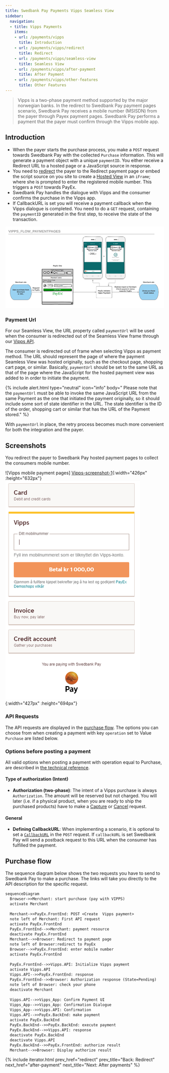 ```yaml
---
title: Swedbank Pay Payments Vipps Seamless View
sidebar:
  navigation:
  - title: Vipps Payments
    items:
    - url: /payments/vipps
      title: Introduction
    - url: /payments/vipps/redirect
      title: Redirect
    - url: /payments/vipps/seamless-view
      title: Seamless View
    - url: /payments/vipps/after-payment
      title: After Payment
    - url: /payments/vipps/other-features
      title: Other Features
---
```


>Vipps is a two-phase payment method supported by the major norwegian banks.
 In the redirect to Swedbank Pay payment pages scenario,
 Swedbank Pay receives a mobile number (MSISDN) from the payer through Payex
 payment pages.
 Swedbank Pay performs a payment that the payer must confirm through the
 Vipps mobile app.

## Introduction

* When the payer starts the purchase process, you make a `POST` request towards
  Swedbank Pay with the collected `Purchase` information. This will generate a
  payment object with a unique `paymentID`. You either receive a Redirect URL
  to a hosted page or a JavaScript source in response.
* You need to [redirect][reference-redirect] the payer to the Redirect payment
  page or embed the script source on you site to create a
  [Hosted View][hosted-view] in an `iFrame`; where she is prompted to enter the
  registered mobile number. This triggers a `POST` towards PayEx.
* Swedbank Pay handles the dialogue with Vipps and the consumer confirms the
  purchase in the Vipps app.
* If CallbackURL is set you will receive a payment callback when the Vipps
  dialogue is completed. You need to do a `GET` request, containing the
  `paymentID` generated in the first step,
  to receive the state of the transaction.

![Vipps_flow_PaymentPages.png]

### Payment Url

For our Seamless View, the URL property called `paymentUrl` will be used when
the consumer is redirected out of the Seamless View frame through our
[Vipps API][vipps-payments].

The consumer is redirected out of frame when selecting Vipps as payment method.
The URL should represent the page of where the payment Seamless View was hosted
originally, such as the checkout page, shopping cart page, or similar.
Basically, `paymentUrl` should be set to the same URL as that of the page where
the JavaScript for the hosted payment view was added to in order to initiate the
payment.

{% include alert.html type="neutral" icon="info" body="
Please note that the `paymentUrl` must be able to invoke the same JavaScript
URL from the same Payment as the one that initiated the payment originally,
so it should include some sort of state identifier in the URL.
The state identifier is the ID of the order, shopping cart or similar that has
the URL of the Payment stored." %}

With `paymentUrl` in place, the retry process becomes much more convenient for
both the integration and the payer.

## Screenshots

You redirect the payer to Swedbank Pay hosted payment pages to collect the
consumers mobile number.

![Vipps mobile payment pages]
[Vipps-screenshot-1]{:width="426px" :height="632px"}
![Vipps payment pages][Vipps-screenshot-2]{:width="427px" :height="694px"}

### API Requests

The API requests are displayed in the [purchase flow](#purchase-flow).
The options you can choose from when creating a payment with key `operation`
set to Value `Purchase` are listed below.

### Options before posting a payment

All valid options when posting a payment with operation equal to Purchase,
are described in [the technical reference][vipps-payments].

#### Type of authorization (Intent)

* **Authorization (two-phase)**: The intent of a Vipps purchase is always
  `Authorization`. The amount will be reserved but not charged.
  You will later (i.e. if a physical product, when you are ready to ship the
  purchased products) have to make a [Capture][captures] or
  [Cancel][cancellations] request.

#### General

* **Defining CallbackURL**: When implementing a scenario, it is optional to
  set a [`CallbackURL`][callbackurl] in the `POST` request.
  If `callbackURL` is set Swedbank Pay will send a postback request to this URL
  when the consumer has fulfilled the payment.

## Purchase flow

The sequence diagram below shows the two requests you have to send to
Swedbank Pay to make a purchase.
The links will take you directly to the API description for the specific
request.

```mermaid
sequenceDiagram
  Browser->>Merchant: start purchase (pay with VIPPS)
  activate Merchant

  Merchant->>PayEx.FrontEnd: POST <Create  Vipps payment>
  note left of Merchant: First API request
  activate PayEx.FrontEnd
  PayEx.FrontEnd-->>Merchant: payment resource
  deactivate PayEx.FrontEnd
  Merchant-->>Browser: Redirect to payment page
  note left of Browser:redirect to PayEx
  Browser-->>PayEx.FrontEnd: enter mobile number
  activate PayEx.FrontEnd

  PayEx.FrontEnd-->>Vipps.API: Initialize Vipps payment
  activate Vipps.API
  Vipps.API-->>PayEx.FrontEnd: response
  PayEx.FrontEnd-->>Browser: Authorization response (State=Pending)
  note left of Browser: check your phone
  deactivate Merchant

  Vipps.API-->>Vipps_App: Confirm Payment UI
  Vipps_App-->>Vipps_App: Confirmation Dialogue
  Vipps_App-->>Vipps.API: Confirmation
  Vipps.API-->>PayEx.BackEnd: make payment
  activate PayEx.BackEnd
  PayEx.BackEnd-->>PayEx.BackEnd: execute payment
  PayEx.BackEnd-->>Vipps.API: response
  deactivate PayEx.BackEnd
  deactivate Vipps.API
  PayEx.BackEnd-->>PayEx.FrontEnd: authorize result
  Merchant-->>Browser: Display authorize result
```

{% include iterator.html
        prev_href="redirect"
        prev_title="Back: Redirect"
        next_href="after-payment"
        next_title="Next: After payments" %}

[Vipps_flow_PaymentPages.png]: /assets/img/vipps-flow-paymentpages.png
[Vipps-screenshot-1]: /assets/img/checkout/vipps-hosted-payment.png
[Vipps-screenshot-2]: /assets/img/checkout/vipps-hosted-payment-no-paymenturl.png
[callback]: /payments/vipps/other-features#callback
[callbackurl]: /payments/vipps/other-features#callback
[cancellations]: /payments/vipps/other-features#cancel-sequence
[captures]: /payments/vipps/other-features#capture-sequence
[hosted-view]: /payments/vipps/seamless-view
[reference-redirect]: /payments/vipps/redirect
[vipps-payments]: /payments/vipps/other-features
